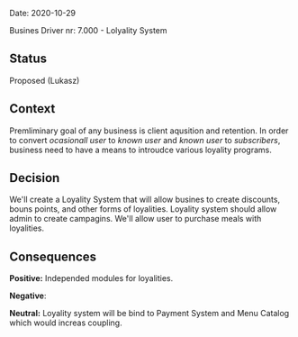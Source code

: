 Date: 2020-10-29 

Busines Driver nr: 7.000 - Lolyality System

## Status

Proposed (Lukasz)

## Context

Premliminary goal of any business is client aqusition and retention. In order to convert *ocasionall user* to *known user* and *known user* to *subscribers*, business need to have a means to introudce various loyality programs.

## Decision

We'll create a Loyality System that will allow busines to create discounts, bouns points, and other forms of loyalities.
Loyality system should allow admin to create campagins.
We'll allow user to purchase meals with loyalities.


## Consequences

**Positive:** Independed modules for loyalities.

**Negative**: 

**Neutral:** Loyality system will be bind to Payment System and Menu Catalog which would increas coupling.
